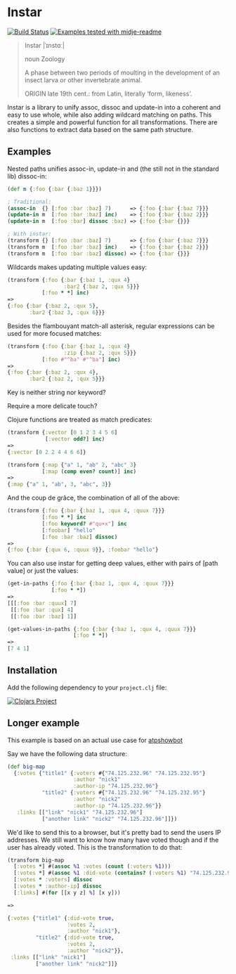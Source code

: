 # Instar

[![Build Status](https://travis-ci.org/boxed/instar.svg?branch=master)](https://travis-ci.org/boxed/instar)
[![Examples tested with midje-readme](http://img.shields.io/badge/readme-tested-brightgreen.svg)](https://github.com/boxed/midje-readme)

> Instar |ˈɪnstɑː|
>
> noun Zoology
>
> A phase between two periods of moulting in the development of an insect larva or other invertebrate animal.
>
> ORIGIN late 19th cent.: from Latin, literally ‘form, likeness’.

Instar is a library to unify assoc, dissoc and update-in into a coherent and easy to use whole, while also adding wildcard matching on paths. This creates a simple and powerful function for all transformations. There are also functions to extract data based on the same path structure.

## Examples

Nested paths unifies assoc-in, update-in and (the still not in the standard lib) dissoc-in:

```clojure
(def m {:foo {:bar {:baz 1}}})

; Traditional:
(assoc-in  {} [:foo :bar :baz] 7)      => {:foo {:bar {:baz 7}}}
(update-in m  [:foo :bar :baz] inc)    => {:foo {:bar {:baz 2}}}
(update-in m  [:foo :bar] dissoc :baz) => {:foo {:bar {}}}

; With instar:
(transform {} [:foo :bar :baz] 7)      => {:foo {:bar {:baz 7}}}
(transform m  [:foo :bar :baz] inc)    => {:foo {:bar {:baz 2}}}
(transform m  [:foo :bar :baz] dissoc) => {:foo {:bar {}}}
```

Wildcards makes updating multiple values easy:

```clojure
(transform {:foo {:bar {:baz 1, :qux 4}
                  :bar2 {:baz 2, :qux 5}}}
           [:foo * *] inc)  
=> 
{:foo {:bar {:baz 2, :qux 5},
       :bar2 {:baz 3, :qux 6}}}
```

Besides the flambouyant match-all asterisk, regular expressions can be used for more focused matches:

```clojure
(transform {:foo {:bar {:baz 1, :qux 4}
                  :zip {:baz 2, :qux 5}}}
           [:foo #"^ba" #"^ba"] inc)
=>
{:foo {:bar {:baz 2, :qux 4},
       :bar2 {:baz 2, :qux 5}}}
```

Key is neither string nor keyword?

Require a more delicate touch?

Clojure functions are treated as match predicates:

```clojure
(transform {:vector [0 1 2 3 4 5 6]
            [:vector odd?] inc)
=>
{:vector [0 2 2 4 4 6 6]}

(transform {:map {"a" 1, "ab" 2, "abc" 3}
           [:map (comp even? count)] inc)
=>
{:map {"a" 1, "ab", 3, "abc", 3}}
```

And the coup de grâce, the combination of all of the above:

```clojure
(transform {:foo {:bar {:baz 1, :qux 4, :quux 7}}}
           [:foo * *] inc
           [:foo keyword? #"qu+x"] inc
           [:foobar] "hello"
           [:foo :bar :baz] dissoc)
=> 
{:foo {:bar {:qux 6, :quux 9}}, :foobar "hello"}
```

You can also use instar for getting deep values, either with pairs of [path value] or just the values:

```clojure
(get-in-paths {:foo {:bar {:baz 1, :qux 4, :quux 7}}}
              [:foo * *])
=>
[[[:foo :bar :quux] 7]
 [[:foo :bar :qux] 4]
 [[:foo :bar :baz] 1]]

(get-values-in-paths {:foo {:bar {:baz 1, :qux 4, :quux 7}}}
                     [:foo * *])
=>
[7 4 1]
```

## Installation

Add the following dependency to your `project.clj` file:

[![Clojars Project](http://clojars.org/instar/latest-version.svg)](http://clojars.org/instar)

## Longer example

This example is based on an actual use case for [atpshowbot](https://github.com/boxed/atpshowbot)

Say we have the following data structure:

```clojure
(def big-map
  {:votes {"title1" {:voters #{"74.125.232.96" "74.125.232.95"}
                     :author "nick1"
                     :author-ip "74.125.232.96"}
           "title2" {:voters #{"74.125.232.96" "74.125.232.95"}
                     :author "nick2"
                     :author-ip "74.125.232.96"}}
   :links [["link" "nick1" "74.125.232.96"]
           ["another link" "nick2" "74.125.232.96"]]})

```

We'd like to send this to a browser, but it's pretty bad to send the users IP
addresses. We still want to know how many have voted though and if the user has already voted.
This is the transformation to do that:

```clojure
(transform big-map
  [:votes *] #(assoc %1 :votes (count (:voters %1)))
  [:votes *] #(assoc %1 :did-vote (contains? (:voters %1) "74.125.232.96"))
  [:votes * :voters] dissoc
  [:votes * :author-ip] dissoc
  [:links] #(for [[x y z] %] [x y]))

=>

{:votes {"title1" {:did-vote true,
                   :votes 2,
                   :author "nick1"},
         "title2" {:did-vote true,
                   :votes 2,
                   :author "nick2"}},
 :links [["link" "nick1"]
         ["another link" "nick2"]]}
```
